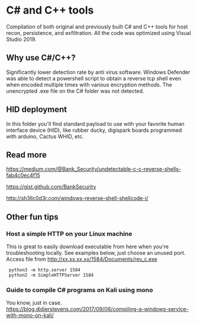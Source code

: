 # C# and C++ tools
Compilation of both original and previously built C# and C++ tools for host recon, persistence, and exfiltration. All the code was optimized using Visual Studio 2019.

## Why use C#/C++?
Significantly lower detection rate by anti virus software. Windows Defender was able to detect a powershell script to obtain a reverse tcp shell even when encoded multiple times with various encryption methods. The unencrypted .exe file on the C# folder was not detected.

## HID deployment
In this folder you'll find standard payload to use with your favorite human interface device (HID), like rubber ducky, digispark boards programmed with arduino, Cactus WHID, etc. 

## Read more

https://medium.com/@Bank_Security/undetectable-c-c-reverse-shells-fab4c0ec4f15

https://gist.github.com/BankSecurity

http://sh3llc0d3r.com/windows-reverse-shell-shellcode-i/


## Other fun tips

### Host a simple HTTP on your Linux machine 
This is great to easily download executable from here when you're troubleshooting locally. See examples below, just choose an unused port. Access file from http://xx.xx.xx.xx/1584/Documents/rev_c.exe
     
     python3 -m http.server 1584
     python2 -m SimpleHTTPServer 1584


### Guide to compile C# programs on Kali using mono
You know, just in case.
https://blog.didierstevens.com/2017/09/06/compiling-a-windows-service-with-mono-on-kali/



